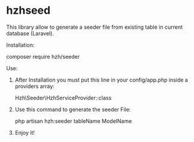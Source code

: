 # hzhseed

This library allow to generate a seeder file from existing table in current database (Laravel).

Installation:

composer require hzh/seeder

Use:

1. After Installation you must put this line in your config/app.php inside a providers array:

      Hzh\Seeder\HzhServiceProvider::class
      
      
2. Use this command to generate the seeder File:

      php artisan hzh:seeder tableName ModelName
      
3. Enjoy it!


